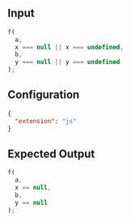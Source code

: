 
## Input
```javascript input
f(
  a,
  x === null || x === undefined,
  b,
  y === null || y === undefined
);
```

## Configuration
```json configuration
{
  "extension": "js"
}
```

## Expected Output
```javascript expected output
f(
  a,
  x == null,
  b,
  y == null
);
```
